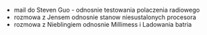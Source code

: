 - mail do Steven Guo - odnosnie testowania polaczenia radiowego
- rozmowa z Jensem odnosnie stanow niesustalonych procesora
- rozmowa z Nieblingiem odnosnie Millimess i Ladowania batria